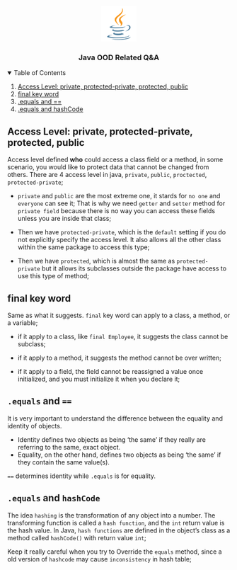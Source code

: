 <!-- Improved compatibility of back to top link: See: https://github.com/othneildrew/Best-README-Template/pull/73 -->

<a name="readme-top"></a>

<!--
*** Thanks for checking out the Best-README-Template. If you have a suggestion
*** that would make this better, please fork the repo and create a pull request
*** or simply open an issue with the tag "enhancement".
*** Don't forget to give the project a star!
*** Thanks again! Now go create something AMAZING! :D
-->

<!-- PROJECT LOGO -->
<br />
<div align="center">
  <a>
    <img src="resources/logo.png" alt="Logo" width="80" height="80">
  </a>
  <h3 align="center">Java OOD Related Q&A</h3>
</div>

<!-- TABLE OF CONTENTS -->
<details open>
  <summary>Table of Contents</summary>
  <ol>
    <li><a href="#acess-level-private-protected-private-protected-public">Access Level: private, protected-private, protected, public</a></li>
    <li><a href="#final-key-word">final key word</a></li>
    <li><a href="#equals-and">.equals and ==</a></li>
    <li><a href="#equals-and-hashcode">.equals and hashCode</a></li>
  </ol>
</details>

## Access Level: private, protected-private, protected, public

Access level defined **who** could access a class field or a method, in some scenario, you would like to protect data that cannot be changed from others. There are 4 access level in java, `private`, `public`, `proctected`, `protected-private`;

- `private` and `public` are the most extreme one, it stards for `no one` and `everyone` can see it; That is why we need `getter` and `setter` method for `private field` because there is no way you can access these fields unless you are inside that class;

- Then we have `protected-private`, which is the `default` setting if you do not explicitly specify the access level. It also allows all the other class within the same package to access this type;

- Then we have `protected`, which is almost the same as `protected-private` but it allows its subclasses outside the package have access to use this type of method;

## final key word

Same as what it suggests. `final` key word can apply to a class, a method, or a variable;

- if it apply to a class, like `final Employee`, it suggests the class cannot be subclass;

- if it apply to a method, it suggests the method cannot be over written;

- if it apply to a field, the field cannot be reassigned a value once initialized, and you must initialize it when you declare it;

## `.equals` and `==`

It is very important to understand the difference between the equality and identity of objects.

- Identity defines two objects as being ‘the same’ if they really are referring to the same, exact object.
- Equality, on the other hand, defines two objects as being ‘the same’ if they contain the same value(s).

`==` determines identity while `.equals` is for equality.

## `.equals` and `hashCode`

The idea `hashing` is the transformation of any object into a number. The transforming function is called a `hash function`, and the `int` return value is the hash value. In Java, `hash functions` are defined in the object’s class as a method called `hashCode()` with return value `int`;

Keep it really careful when you try to Override the `equals` method, since a old version of `hashcode` may cause `inconsistency` in hash table;

